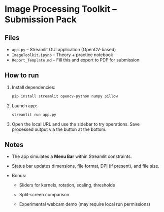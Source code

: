 # Image Processing Toolkit – Submission Pack

## Files
- `app.py` – Streamlit GUI application (OpenCV-based)
- `ImageToolkit.ipynb` – Theory + practice notebook
- `Report_Template.md` – Fill this and export to PDF for submission

## How to run
1. Install dependencies:

   ```bash
   pip install streamlit opencv-python numpy pillow
   ```
2. Launch app:

   ```bash
   streamlit run app.py
   ```
3. Open the local URL and use the sidebar to try operations. Save processed output via the button at the bottom.

## Notes
- The app simulates a **Menu Bar** within Streamlit constraints.
- Status bar updates dimensions, file format, DPI (if present), and file size.

- Bonus:

  - Sliders for kernels, rotation, scaling, thresholds

  - Split-screen comparison

  - Experimental webcam demo (may require local run permissions)
